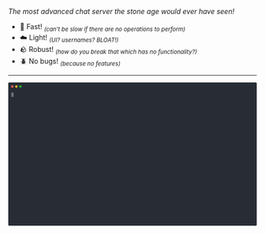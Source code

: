 _The most advanced chat server the stone age would ever have seen!_

+ 🚀 Fast! <sub>_(can't be slow if there are no operations to perform)_</sub>
+ ☁️  Light! <sub>_(UI? usernames? BLOAT!)_</sub>
+ 🪨 Robust! <sub>_(how do you break that which has no functionality?)_</sub>
+ 🪲 No bugs! <sub>_(because no features)_</sub>

---

![](demo.svg)
